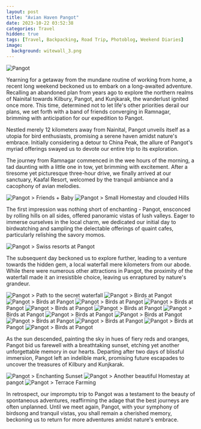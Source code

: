 ```yaml
---
layout: post
title: "Avian Haven Pangot"
date: 2023-10-22 03:52:38
categories: Travel
hidden: true
tags: [Travel, Backpacking, Road Trip, Photoblog, Weekend Diaries]
image:
  background: witewall_3.png
---
```


<img src="https://i.imgur.com/uJwCWOp.jpg" alt="Pangot">

Yearning for a getaway from the mundane routine of working from home, a recent long weekend beckoned us to embark on a long-awaited adventure. Recalling an abandoned plan from years ago to explore the northern realms of Nainital towards Kilbury, Pangot, and Kunjkarak, the wanderlust ignited once more. This time, determined not to let life's other priorities derail our plans, we set forth with a band of friends converging in Ramnagar, brimming with anticipation for our expedition to Pangot.

Nestled merely 12 kilometers away from Nainital, Pangot unveils itself as a utopia for bird enthusiasts, promising a serene haven amidst nature's embrace. Initially considering a detour to China Peak, the allure of Pangot's myriad offerings swayed us to devote our entire trip to its exploration.

The journey from Ramnagar commenced in the wee hours of the morning, a tad daunting with a little one in tow, yet brimming with excitement. After a tiresome yet picturesque three-hour drive, we finally arrived at our sanctuary, Kaafal Resort, welcomed by the tranquil ambiance and a cacophony of avian melodies.

<img src="https://i.imgur.com/7t53MxG.jpg" alt="Pangot">
> Friends + Baby

<img src="https://i.imgur.com/rpFomCk.jpg" alt="Pangot">
> Small Homestay and clouded Hills

The first impression was nothing short of enchanting - Pangot, ensconced by rolling hills on all sides, offered panoramic vistas of lush valleys. Eager to immerse ourselves in the local charm, we dedicated our initial day to birdwatching and sampling the delectable offerings of quaint cafes, particularly relishing the savory momos.

<img src="https://i.imgur.com/cQRlcab.jpg" alt="Pangot">
> Swiss resorts at Pangot

The subsequent day beckoned us to explore further, leading to a venture towards the hidden gem, a local waterfall mere kilometers from our abode. While there were numerous other attractions in Pangot, the proximity of the waterfall made it an irresistible choice, leaving us enraptured by nature's grandeur.

<img src="https://i.imgur.com/6MyysGQ.jpg" alt="Pangot">
> Path to the secret waterfall

<img src="https://i.imgur.com/L6tn5VM.jpg" alt="Pangot">
> Birds at Pangot

<img src="https://i.imgur.com/iNf4GYK.jpg" alt="Pangot">
> Birds at Pangot

<img src="https://i.imgur.com/YjNL0My.jpg" alt="Pangot">
> Birds at Pangot

<img src="https://i.imgur.com/UruH9CZ.jpg" alt="Pangot">
> Birds at Pangot

<img src="https://i.imgur.com/mCM8py3.jpg" alt="Pangot">
> Birds at Pangot

<img src="https://i.imgur.com/Vh3B8fU.jpg" alt="Pangot">
> Birds at Pangot

<img src="https://i.imgur.com/t37tQzU.jpg" alt="Pangot">
> Birds at Pangot

<img src="https://i.imgur.com/ZFBQZcw.jpg" alt="Pangot">
> Birds at Pangot

<img src="https://i.imgur.com/f0NahjR.jpg" alt="Pangot">
> Birds at Pangot

<img src="https://i.imgur.com/Yuoyij7.jpg" alt="Pangot">
> Birds at Pangot

<img src="https://i.imgur.com/WhzxhHG.jpg" alt="Pangot">
> Birds at Pangot

<img src="https://i.imgur.com/YQHWdG9.jpg" alt="Pangot">
> Birds at Pangot

<img src="https://i.imgur.com/PlHFws6.jpg" alt="Pangot">
> Birds at Pangot

As the sun descended, painting the sky in hues of fiery reds and oranges, Pangot bid us farewell with a breathtaking sunset, etching yet another unforgettable memory in our hearts. Departing after two days of blissful immersion, Pangot left an indelible mark, promising future escapades to uncover the treasures of Kilbury and Kunjkarak.

<img src="https://i.imgur.com/Szwjaus.jpg" alt="Pangot">
> Enchanting Sunset

<img src="https://i.imgur.com/6UvnDDa.jpg" alt="Pangot">
> Another beautiful Homestay at pangot

<img src="https://i.imgur.com/haq8ptX.jpg" alt="Pangot">
> Terrace Farming

In retrospect, our impromptu trip to Pangot was a testament to the beauty of spontaneous adventures, reaffirming the adage that the best journeys are often unplanned. Until we meet again, Pangot, with your symphony of birdsong and tranquil vistas, you shall remain a cherished memory, beckoning us to return for more adventures amidst nature's embrace.